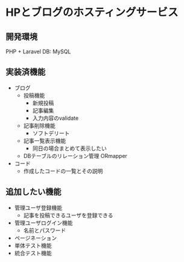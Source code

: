 # HPとブログのホスティングサービス

## 開発環境
PHP + Laravel
DB: MySQL

## 実装済機能
- ブログ
    - 投稿機能
        - 新規投稿
        - 記事編集
        - 入力内容のvalidate
    - 記事削除機能
        - ソフトデリート
    - 記事一覧表示機能
        - 同日の場合まとめて表示したい
    - DBテーブルのリレーション管理
		ORmapper
- コード
    - 作成したコードの一覧とその説明

## 追加したい機能
- 管理ユーザ登録機能
    - 記事を投稿できるユーザを登録できる
- 管理ユーザログイン機能
    - 名前とパスワード	
- ページネーション
- 単体テスト機能
- 統合テスト機能